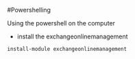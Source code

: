 #Powershelling

Using the powershell on the computer 
- install the exchangeonlinemanagement 

```powershell
install-module exchangeonlinemanagement
```